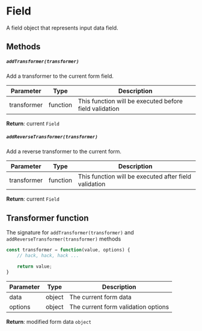 # Field
A field object that represents input data field.

## Methods

##### ```addTransformer(transformer)```
Add a transformer to the current form field.

| Parameter | Type | Description |
|---|---|---|
| transformer | function | This function will be executed before field validation |

**Return**: current ```Field```

##### ```addReverseTransformer(transformer)```
Add a reverse transformer to the current form.

| Parameter | Type | Description |
|---|---|---|
| transformer | function | This function will be executed after field validation |

**Return**: current ```Field```

## Transformer function
The  signature for ```addTransformer(transformer)``` and ```addReverseTransformer(transformer)``` methods
```javascript
const transformer = function(value, options) {
    // hack, hack, hack ...

    return value;
}
```

| Parameter | Type | Description |
|---|---|---|
| data | object | The current form data |
| options | object | The current form validation options |

**Return**: modified form data ```object```


